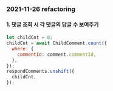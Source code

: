 ### 2021-11-26 refactoring

#### 1. 댓글 조회 시 각 댓글의 답글 수 보여주기

```jsx
let childCnt = 0;
childCnt = await ChildComment.count({
  where: {
    commentId: comment.commentId,
  },
});
respondComments.unshift({
  childCnt,
});
```
